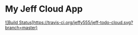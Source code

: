 # My Jeff Cloud App

[![Build Status]https://travis-ci.org/jeffy555/jeff-todo-cloud.svg?branch=master)](https://travis-ci.org/jeffy555/jeff-todo-cloud)
